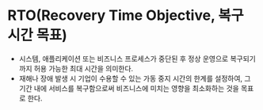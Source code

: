# RTO(Recovery Time Objective, 복구 시간 목표)
- 시스템, 애플리케이션 또는 비즈니스 프로세스가 중단된 후 정상 운영으로 복구되기까지 허용 가능한 최대 시간을 의미한다.
- 재해나 장애 발생 시 기업이 수용할 수 있는 가동 중지 시간의 한계를 설정하여, 그 기간 내에 서비스를 복구함으로써 비즈니스에 미치는 영향을 최소화하는 것을 목표로 한다.